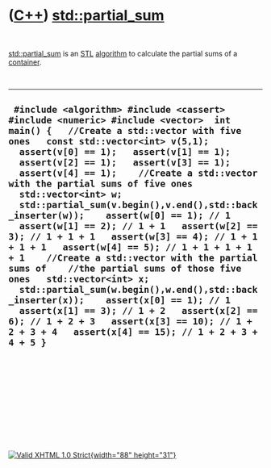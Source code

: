 



 

 

 

 

 

([C++](Cpp.htm)) [std::partial\_sum](CppPartial_sum.htm)
========================================================

 

[std::partial\_sum](CppPartial_sum.htm) is an [STL](CppStl.htm)
[algorithm](CppAlgorithm.htm) to calculate the partial sums of a
[container](CppContainer.htm).

 

  ---------------------------------------------------------------------------------------------------------------------------------------------------------------------------------------------------------------------------------------------------------------------------------------------------------------------------------------------------------------------------------------------------------------------------------------------------------------------------------------------------------------------------------------------------------------------------------------------------------------------------------------------------------------------------------------------------------------------------------------------------------------------------------------------------------------------------------------------------------------------------------------------------------------------------------------------------------------------------
  ` #include <algorithm> #include <cassert> #include <numeric> #include <vector>  int main() {   //Create a std::vector with five ones   const std::vector<int> v(5,1);    assert(v[0] == 1);   assert(v[1] == 1);   assert(v[2] == 1);   assert(v[3] == 1);   assert(v[4] == 1);    //Create a std::vector with the partial sums of five ones   std::vector<int> w;   std::partial_sum(v.begin(),v.end(),std::back_inserter(w));    assert(w[0] == 1); // 1   assert(w[1] == 2); // 1 + 1   assert(w[2] == 3); // 1 + 1 + 1   assert(w[3] == 4); // 1 + 1 + 1 + 1   assert(w[4] == 5); // 1 + 1 + 1 + 1 + 1    //Create a std::vector with the partial sums of    //the partial sums of those five ones   std::vector<int> x;   std::partial_sum(w.begin(),w.end(),std::back_inserter(x));    assert(x[0] == 1); // 1   assert(x[1] == 3); // 1 + 2   assert(x[2] == 6); // 1 + 2 + 3   assert(x[3] == 10); // 1 + 2 + 3 + 4   assert(x[4] == 15); // 1 + 2 + 3 + 4 + 5 }`
  ---------------------------------------------------------------------------------------------------------------------------------------------------------------------------------------------------------------------------------------------------------------------------------------------------------------------------------------------------------------------------------------------------------------------------------------------------------------------------------------------------------------------------------------------------------------------------------------------------------------------------------------------------------------------------------------------------------------------------------------------------------------------------------------------------------------------------------------------------------------------------------------------------------------------------------------------------------------------------

 

 

 

 

 





 

[![Valid XHTML 1.0 Strict](valid-xhtml10.png){width="88"
height="31"}](http://validator.w3.org/check?uri=referer)
